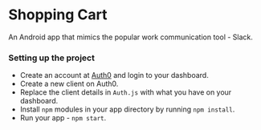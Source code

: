 # Shopping Cart
An Android app that mimics the popular work communication tool - Slack.

### Setting up the project
* Create an account at [Auth0](https://auth0.com) and login to your dashboard.
* Create a new client on Auth0.
* Replace the client details in `Auth.js` with what you have on your dashboard.
* Install `npm` modules in your app directory by running `npm install`.
* Run your app - `npm start`.
